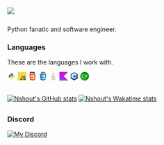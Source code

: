 <h1 align="left"><a href="https://git.io/typing-svg"><img src="https://readme-typing-svg.herokuapp.com?color=%23898EFF&lines=Hi%2C+I'm+Nshout+"></a></h1>
Python fanatic and software engineer.<br>

### Languages
These are the languages I work with.

<code><img height="20" src="https://raw.githubusercontent.com/github/explore/80688e429a7d4ef2fca1e82350fe8e3517d3494d/topics/python/python.png"></code>
<code><img height="20" src="https://raw.githubusercontent.com/github/explore/80688e429a7d4ef2fca1e82350fe8e3517d3494d/topics/javascript/javascript.png"></code>
<code><img height="20" src="https://raw.githubusercontent.com/github/explore/80688e429a7d4ef2fca1e82350fe8e3517d3494d/topics/html/html.png"></code>
<code><img height="20" src="https://raw.githubusercontent.com/github/explore/80688e429a7d4ef2fca1e82350fe8e3517d3494d/topics/css/css.png"></code>
<code><img height="20" src="https://raw.githubusercontent.com/github/explore/80688e429a7d4ef2fca1e82350fe8e3517d3494d/topics/java/java.png"></code>
<code><img height="20" src="https://raw.githubusercontent.com/github/explore/80688e429a7d4ef2fca1e82350fe8e3517d3494d/topics/kotlin/kotlin.png"></code>
<code><img height="20" src="https://raw.githubusercontent.com/github/explore/80688e429a7d4ef2fca1e82350fe8e3517d3494d/topics/cpp/cpp.png"></code>
<code><img height="20" src="https://raw.githubusercontent.com/github/explore/80688e429a7d4ef2fca1e82350fe8e3517d3494d/topics/csharp/csharp.png"></code>


##
[![Nshout's GitHub stats](https://github-readme-stats.vercel.app/api?username=nshout&show_icons=true&bg_color=45,ff5eed,898eff&border_color=ffffff&icon_color=ffffff&text_color=ffffff&title_color=ffffff)](https://github.com/anuraghazra/github-readme-stats)
[![Nshout's Wakatime stats](https://github-readme-stats.vercel.app/api/wakatime?username=Nshout&show_icons=true&bg_color=45,ff5eed,898eff&border_color=ffffff&icon_color=ffffff&text_color=ffffff&title_color=ffffff)](https://github.com/anuraghazra/github-readme-stats)
##

### Discord
[![My Discord](https://discord.c99.nl/widget/theme-2/406907871998246924.png)](https://discord.c99.nl/)
